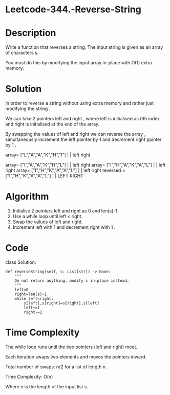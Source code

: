 # Leetcode-344.-Reverse-String
# Description
Write a function that reverses a string. The input string is given as an array of characters s.

You must do this by modifying the input array in-place with O(1) extra memory.
# Solution
In order to reverse a string without using extra memory and rather just modifying the string . 

We can take 2 pointers left and right , where left is initialised as 0th index and right is initialised at the end of the array.

By swapping the values of left and right we can reverse the array , simultaneously increment the left pointer by 1 and decrement right ppinter by 1 .

array= ["L","A","A","K","H","I"]
         |                   |
        left               right

array= ["I","A","A","K","H","L"]
         |                   |
        left               right
array= ["I","H","A","K","A","L"]
             |           |
            left         right
array= ["I","H","K","A","A","L"]
                 |   |
                left right
reversed = ["I","H","K","A","A","L"]
                     |   |
                  LEFT  RIGHT 


# Algorithm
1. Initialise 2 pointers left and right as 0 and len(s)-1.
2. Use a while loop until left < right.
3. Swap the values of left and right.
4. Increment left with 1 and decrement right with 1 .
# Code
class Solution:

    def reverseString(self, s: List[str]) -> None:
        """
        Do not return anything, modify s in-place instead.
        """
        left=0
        right=len(s)-1
        while left<right:
            s[left],s[right]=s[right],s[left]
            left+=1
            right-=1
# Time Complexity
The while loop runs until the two pointers (left and right) meet.

Each iteration swaps two elements and moves the pointers inward.

Total number of swaps: n/2 for a list of length n.

Time Complexity: O(n)

Where n is the length of the input list s.
